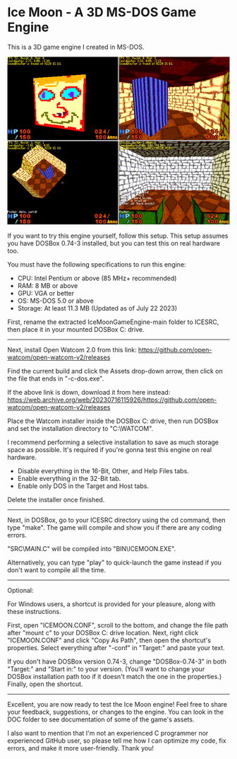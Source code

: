 # Ice Moon - A 3D MS-DOS Game Engine
This is a 3D game engine I created in MS-DOS.

![Alt text](PREVIEW.PNG?raw=true "Preview of the engine.")

If you want to try this engine yourself, follow this setup. This setup assumes you have DOSBox 0.74-3 installed, but you can test this on real hardware too.

You must have the following specifications to run this engine:

-	CPU:	Intel Pentium or above (85 MHz+ recommended)
-	RAM:	8 MB or above
-	GPU:	VGA or better
-	OS:		MS-DOS 5.0 or above
-	Storage: At least 11.3 MB (Updated as of July 22 2023)

First, rename the extracted IceMoonGameEngine-main folder to ICESRC, then place it in your mounted DOSBox C: drive.

  ------

Next, install Open Watcom 2.0 from this link:
https://github.com/open-watcom/open-watcom-v2/releases

Find the current build and click the Assets drop-down arrow, then click on the file that ends in "-c-dos.exe".

If the above link is down, download it from here instead:
https://web.archive.org/web/20230716115926/https://github.com/open-watcom/open-watcom-v2/releases

Place the Watcom installer inside the DOSBox C: drive, then run DOSBox and set the installation directory to "C:\WATCOM".

I recommend performing a selective installation to save as much storage space as possible. It's required if you're gonna test this engine on real hardware.

-	Disable everything in the 16-Bit, Other, and Help Files tabs.
-	Enable everything in the 32-Bit tab.
-	Enable only DOS in the Target and Host tabs.

Delete the installer once finished.

  ------

Next, in DOSBox, go to your ICESRC directory using the cd command, then type "make". The game will compile and show you if there are any coding errors.

"SRC\MAIN.C" will be compiled into "BIN\ICEMOON.EXE".

Alternatively, you can type "play" to quick-launch the game instead if you don't want to compile all the time.

  ------
  Optional:

For Windows users, a shortcut is provided for your pleasure, along with these instructions.

First, open "ICEMOON.CONF", scroll to the bottom, and change the file path after "mount c" to your DOSBox C: drive location. Next, right click "ICEMOON.CONF" and click "Copy As Path", then open the shortcut's properties. Select everything after "-conf" in "Target:" and paste your text.

If you don't have DOSBox version 0.74-3, change "DOSBox-0.74-3" in both "Target:" and "Start in:" to your version. (You'll want to change your DOSBox installation path too if it doesn't match the one in the properties.) Finally, open the shortcut.

  ------

Excellent, you are now ready to test the Ice Moon engine! Feel free to share your feedback, suggestions, or changes to the engine. You can look in the DOC folder to see documentation of some of the game's assets.

I also want to mention that I'm not an experienced C programmer nor experienced GitHub user, so please tell me how I can optimize my code, fix errors, and make it more user-friendly. Thank you!

